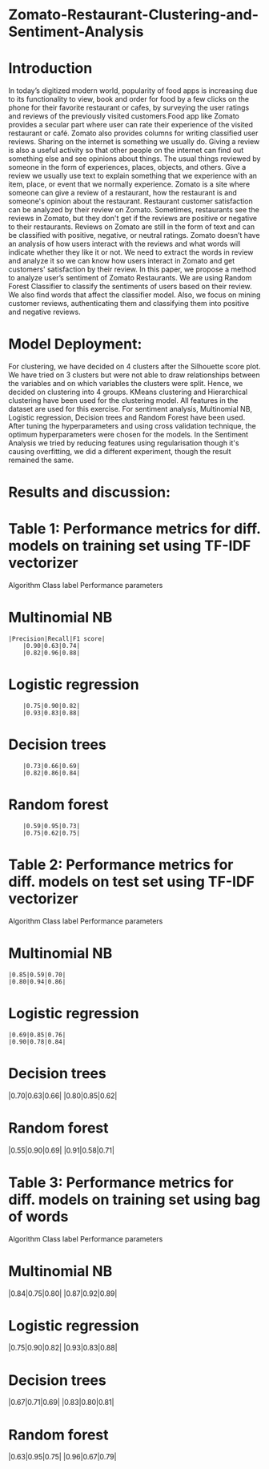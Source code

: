 # Zomato-Restaurant-Clustering-and-Sentiment-Analysis

# Introduction
In today’s digitized modern world, popularity of food apps is increasing due to its functionality to view, book and order for food by a few clicks on the phone for their favorite restaurant or cafes, by surveying the user ratings and reviews of the previously visited customers.Food app like Zomato provides a secular part where user can rate their experience of the visited restaurant or café. Zomato also provides columns for writing classified user reviews. Sharing on the internet is something we usually do. Giving a review is also a useful activity so that other people on the internet can find out something else and see opinions about things. The usual things reviewed by someone in the form of experiences, places, objects, and others. Give a review we usually use text to explain something that we experience with an item, place, or event that we normally experience. Zomato is a site where someone can give a review of a restaurant, how the restaurant is and someone's opinion about the restaurant. Restaurant customer satisfaction can be analyzed by their review on Zomato. Sometimes, restaurants see the reviews in Zomato, but they don't get if the reviews are positive or negative to their restaurants. Reviews on Zomato are still in the form of text and can be classified with positive, negative, or neutral ratings. Zomato doesn’t have an analysis of how users interact with the reviews and what words will indicate whether they like it or not. We need to extract the words in review and analyze it so we can know how users interact in Zomato and get customers' satisfaction by their review. In this paper, we propose a method to analyze user’s sentiment of Zomato Restaurants. We are using Random Forest Classifier to classify the sentiments of users based on their review. We also find words that affect the classifier model. Also, we focus on mining customer reviews, authenticating them and classifying them into positive and negative reviews.
# Model Deployment: 
For clustering, we have decided on 4 clusters after the Silhouette score plot. We have tried on 3 clusters but were not able to draw relationships between the variables and on which variables the clusters were split. Hence, we decided on clustering into 4 groups.
KMeans clustering and Hierarchical clustering have been used for the clustering model. All features in the dataset are used for this exercise.
For sentiment analysis, Multinomial NB, Logistic regression, Decision trees and Random Forest have been used. After tuning the hyperparameters and using cross validation technique, the optimum hyperparameters were chosen for the models. In the Sentiment Analysis we tried by reducing features using regularisation though it's causing overfitting, we did a different experiment, though the result remained the same.

# Results and discussion:
# Table 1:  Performance metrics for diff. models on training set using TF-IDF vectorizer
Algorithm   Class label Performance parameters
# Multinomial NB
    
    |Precision|Recall|F1 score|
        |0.90|0.63|0.74|
        |0.82|0.96|0.88|

# Logistic regression

        |0.75|0.90|0.82|
        |0.93|0.83|0.88|

# Decision trees

        |0.73|0.66|0.69|
        |0.82|0.86|0.84|

# Random forest

        |0.59|0.95|0.73|
        |0.75|0.62|0.75|


# Table 2: Performance metrics for diff. models on test set using TF-IDF vectorizer
Algorithm   Class label Performance parameters
# Multinomial NB
    

    |0.85|0.59|0.70|
    |0.80|0.94|0.86|

# Logistic regression

    |0.69|0.85|0.76|
    |0.90|0.78|0.84|

# Decision trees
   |0.70|0.63|0.66|
   |0.80|0.85|0.62|

# Random forest
  |0.55|0.90|0.69|
  |0.91|0.58|0.71|






# Table 3: Performance metrics for diff. models on training set using bag of words
Algorithm Class label Performance parameters
# Multinomial NB


|0.84|0.75|0.80|
|0.87|0.92|0.89|

# Logistic regression
|0.75|0.90|0.82|
|0.93|0.83|0.88|

# Decision trees
|0.67|0.71|0.69|
|0.83|0.80|0.81|

# Random forest

|0.63|0.95|0.75|
|0.96|0.67|0.79|






